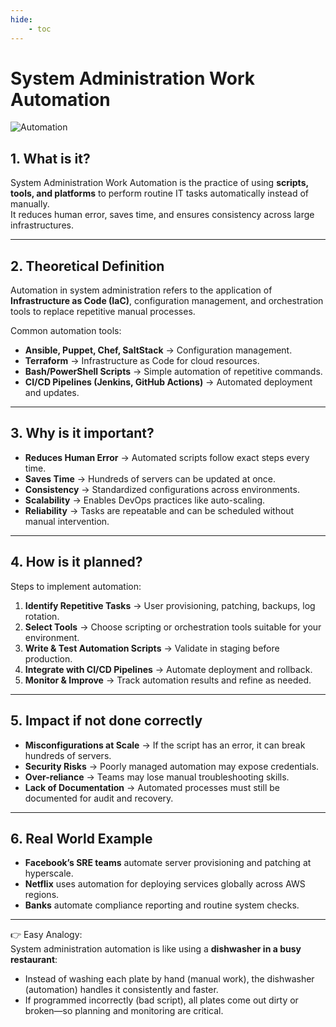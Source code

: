 ```yaml
---
hide:
    - toc
---
```


# System Administration Work Automation

![Automation](../../assets/images/sysadmin_automation.jpeg)

## 1. What is it?  
System Administration Work Automation is the practice of using **scripts, tools, and platforms** to perform routine IT tasks automatically instead of manually.  
It reduces human error, saves time, and ensures consistency across large infrastructures.  

---

## 2. Theoretical Definition  
Automation in system administration refers to the application of **Infrastructure as Code (IaC)**, configuration management, and orchestration tools to replace repetitive manual processes.  

Common automation tools:  
- **Ansible, Puppet, Chef, SaltStack** → Configuration management.  
- **Terraform** → Infrastructure as Code for cloud resources.  
- **Bash/PowerShell Scripts** → Simple automation of repetitive commands.  
- **CI/CD Pipelines (Jenkins, GitHub Actions)** → Automated deployment and updates.  

---

## 3. Why is it important?  
- **Reduces Human Error** → Automated scripts follow exact steps every time.  
- **Saves Time** → Hundreds of servers can be updated at once.  
- **Consistency** → Standardized configurations across environments.  
- **Scalability** → Enables DevOps practices like auto-scaling.  
- **Reliability** → Tasks are repeatable and can be scheduled without manual intervention.  

---

## 4. How is it planned?  

Steps to implement automation:  
1. **Identify Repetitive Tasks** → User provisioning, patching, backups, log rotation.  
2. **Select Tools** → Choose scripting or orchestration tools suitable for your environment.  
3. **Write & Test Automation Scripts** → Validate in staging before production.  
4. **Integrate with CI/CD Pipelines** → Automate deployment and rollback.  
5. **Monitor & Improve** → Track automation results and refine as needed.  

---

## 5. Impact if not done correctly  
- **Misconfigurations at Scale** → If the script has an error, it can break hundreds of servers.  
- **Security Risks** → Poorly managed automation may expose credentials.  
- **Over-reliance** → Teams may lose manual troubleshooting skills.  
- **Lack of Documentation** → Automated processes must still be documented for audit and recovery.  

---

## 6. Real World Example  
- **Facebook’s SRE teams** automate server provisioning and patching at hyperscale.  
- **Netflix** uses automation for deploying services globally across AWS regions.  
- **Banks** automate compliance reporting and routine system checks.  

---

👉 Easy Analogy:  
System administration automation is like using a **dishwasher in a busy restaurant**:  
- Instead of washing each plate by hand (manual work), the dishwasher (automation) handles it consistently and faster.  
- If programmed incorrectly (bad script), all plates come out dirty or broken—so planning and monitoring are critical.  
